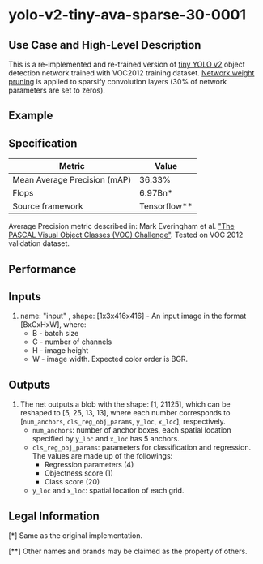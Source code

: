 # yolo-v2-tiny-ava-sparse-30-0001

## Use Case and High-Level Description

This is a re-implemented and re-trained version of [tiny YOLO v2](https://arxiv.org/abs/1612.08242) object detection network trained with VOC2012 training dataset.
[Network weight pruning](https://arxiv.org/abs/1710.01878) is applied to sparsify convolution layers (30% of network parameters are set to zeros).

## Example

## Specification

| Metric                          | Value                                     |
|---------------------------------|-------------------------------------------|
| Mean Average Precision (mAP)    | 36.33%                                    |
| Flops                           | 6.97Bn*                                   |
| Source framework                | Tensorflow**                              |

Average Precision metric described in: Mark Everingham et al.
["The PASCAL Visual Object Classes (VOC) Challenge"](http://host.robots.ox.ac.uk/pascal/VOC/pubs/everingham10.pdf).
Tested on VOC 2012 validation dataset.

## Performance

## Inputs

1. name: "input" , shape: [1x3x416x416] - An input image in the format [BxCxHxW],
  where:
    - B - batch size
    - C - number of channels
    - H - image height
    - W - image width.
  Expected color order is BGR.

## Outputs

1. The net outputs a blob with the shape: [1, 21125], which can be reshaped to [5, 25, 13, 13],
   where each number corresponds to [`num_anchors`, `cls_reg_obj_params`, `y_loc`, `x_loc`], respectively.
    - `num_anchors`: number of anchor boxes, each spatial location specified by `y_loc` and `x_loc` has 5 anchors.
    - `cls_reg_obj_params`: parameters for classification and regression. The values are made up of the followings:
      * Regression parameters (4)
      * Objectness score (1)
      * Class score (20)
    - `y_loc` and `x_loc`: spatial location of each grid.

## Legal Information
[*] Same as the original implementation.

[**] Other names and brands may be claimed as the property of others.
